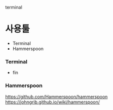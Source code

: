 terminal


# 사용툴
- Terminal
- Hammerspoon

### Terminal
- fin


### Hammerspoon
https://github.com/Hammerspoon/hammerspoon
https://johngrib.github.io/wiki/hammerspoon/

